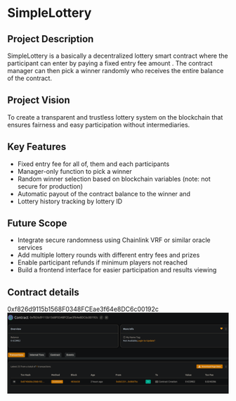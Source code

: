 # SimpleLottery

## Project Description
SimpleLottery is a basically a  decentralized lottery smart contract where the participant can enter by paying a fixed entry fee amount . The contract manager can then  pick a winner randomly who receives the entire balance of the  contract.

## Project Vision
To create a transparent and trustless lottery system on the blockchain that ensures fairness and easy participation without intermediaries.

## Key Features
- Fixed entry fee for all of, them and each participants
- Manager-only function to pick a winner
- Random winner selection based on blockchain variables (note: not secure for production)
- Automatic payout of the contract balance to the winner and 
- Lottery history tracking by lottery ID

## Future Scope
- Integrate secure randomness using Chainlink VRF or similar oracle services
- Add multiple lottery rounds with different entry fees and prizes
- Enable participant refunds if minimum players not reached
- Build a frontend interface for easier participation and results viewing

## Contract details
0xf826d9115b1568F0348FCEae3f64e8DC6c00192c
![alt text](image.png)
